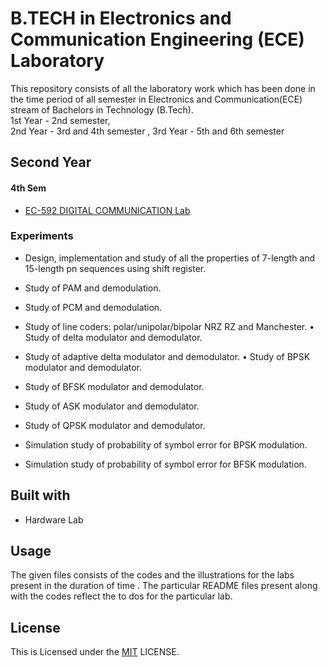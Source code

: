 
# B.TECH in Electronics and Communication Engineering (ECE) Laboratory

This repository consists of all the laboratory work which has been done in the time period of all semester in Electronics and Communication(ECE) stream of Bachelors in Technology (B.Tech).  
1st Year - 2nd semester,  
2nd Year - 3rd and 4th semester ,
3rd Year - 5th and 6th semester


## Second Year

#### 4th Sem
- [EC-592 DIGITAL COMMUNICATION Lab](https://github.com/MeheliR/Btech-ECE-labs/tree/main/5TH%20SEMESTER/DIGITAL%20COMMUNICATION%20LAB)
### Experiments

- Design, implementation and study of all the properties of 7-length and 15-length pn sequences using shift register.
- Study of PAM and demodulation.

- Study of PCM and demodulation.

- Study of line coders: polar/unipolar/bipolar NRZ RZ and Manchester. • Study of delta modulator and demodulator.

- Study of adaptive delta modulator and demodulator. • Study of BPSK modulator and demodulator.

- Study of BFSK modulator and demodulator. 
- Study of ASK modulator and demodulator.
- Study of QPSK modulator and demodulator.

- Simulation study of probability of symbol error for BPSK modulation.

- Simulation study of probability of symbol error for BFSK modulation.
## Built with

- Hardware Lab



## Usage

The given files consists of the codes and the illustrations for the labs present in the duration of time . The particular README files present along with the codes reflect the to dos for the particular lab.  


## License

This is Licensed under the [MIT](https://github.com/MeheliR/Btech-ECE-labs/blob/main/LICENSE) LICENSE.

